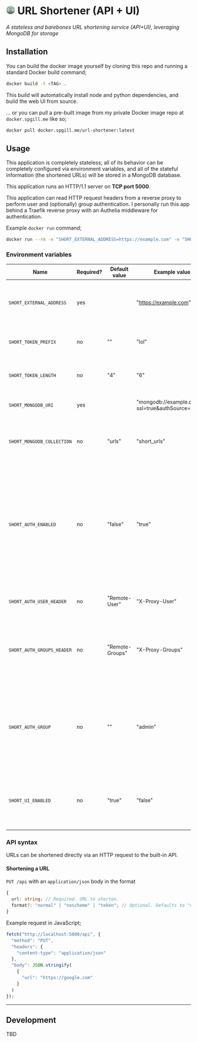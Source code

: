 # <img src="/public/favicon.png?raw=true" style="height: 24px;" /> URL Shortener (API + UI)

_A stateless and barebones URL shortening service (API+UI), leveraging MongoDB for storage_

## Installation

You can build the docker image yourself by cloning this repo and running a standard Docker build command;

```bash
docker build -t <TAG> .
```

This build will automatically install node and python dependencies, and build the web UI from source.

... or you can pull a pre-built image from my private Docker image repo at `docker.spgill.me` like so;

```bash
docker pull docker.spgill.me/url-shortener:latest
```

## Usage

This application is completely stateless; all of its behavior can be completely configured via environment variables, and all of the stateful information (the shortened URLs) will be stored in a MongoDB database.

This application runs an HTTP/1.1 server on **TCP port 5000**.

This application can read HTTP request headers from a reverse proxy to perform user and (optionally) group authentication. I personally run this app behind a Traefik reverse proxy with an Authelia middleware for authentication.

Example `docker run` command;

```bash
docker run --rm -e "SHORT_EXTERNAL_ADDRESS=https://example.com" -e "SHORT_MONGODB_URI=mongodb://user:pass@example.com/db_name" -p 5000:5000 docker.spgill.me/url-shortener
```

### Environment variables

| Name | Required? | Default value | Example value | Description |
| - | - | - | - | - |
| `SHORT_EXTERNAL_ADDRESS` | yes | | "https://example.com" | External root address for shortened links. Must include the URL scheme (http / https). |
| `SHORT_TOKEN_PREFIX` | no | "" | "lol" | Prefix to apply before every shortened URL token. |
| `SHORT_TOKEN_LENGTH` | no | "4" | "6" | Length of randomized token for shortened URL. |
| `SHORT_MONGODB_URI` | yes | | "mongodb://example.com?ssl=true&authSource=admin" | MongoDB connection URI for the database. |
| `SHORT_MONGODB_COLLECTION` | no | "urls" | "short_urls" | Name of collection in the database to use. Will be created if it does not exist. |
| `SHORT_AUTH_ENABLED` | no | "false" | "true" | Enable use of proxy authentication headers for tracking creation of shortened URLs. If enabled, API requests will fail when this header is not present. If not enabled, the `creator` field in the DB documents will be undefined. |
| `SHORT_AUTH_USER_HEADER` | no | "Remote-User" | "X-Proxy-User" | HTTP request header to parse for the authenticated username. |
| `SHORT_AUTH_GROUPS_HEADER` | no | "Remote-Groups" | "X-Proxy-Groups" | HTTP request header to parse for the authenticated user's groups. Value must be in the form of a comma-delimited list. |
| `SHORT_AUTH_GROUP` | no | "" | "admin" | Group name to check user's membership of in order to allow URLs to be shortened. If this value is not set, a group will not be required for the authenticated user. |
| `SHORT_UI_ENABLED` | no | "true" | "false" | If this value is set to `false`, the web UI will not be available. Only the API routes will respond to requests. |

### API syntax

URLs can be shortened directly via an HTTP request to the built-in API.

#### Shortening a URL
`PUT /api` with an `application/json` body in the format
```typescript
{
  url: string; // Required. URL to shorten.
  format?: "normal" | "noscheme" | "token"; // Optional. Defaults to "normal". Scheme of resulting shortened URL.
}
```

Example request in JavaScript;
```typescript
fetch("http://localhost:5000/api", {
  "method": "PUT",
  "headers": {
    "content-type": "application/json"
  },
  "body": JSON.stringify(
    {
      "url": "https://google.com"
    }
  )
});
```

----------

## Development

TBD
